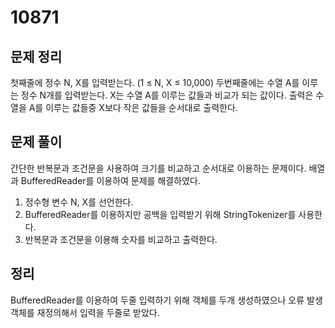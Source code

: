 # 10871

## 문제 정리
첫째줄에 정수 N, X를 입력받는다. (1 ≤ N, X ≤ 10,000)
두번째줄에는 수열 A를 이루는 정수 N개를 입력받는다.
X는 수열 A를 이루는 값들과 비교가 되는 값이다.
출력은 수열을 A를 이루는 값들중 X보다 작은 값들을 순서대로 출력한다.

## 문제 풀이
간단한 반복문과 조건문을 사용하여 크기를 비교하고 순서대로 이용하는 문제이다.
배열과 BufferedReader를 이용하여 문제를 해결하였다.
  1. 정수형 변수 N, X를 선언한다.
  2. BufferedReader를 이용하지만 공백을 입력받기 위해 StringTokenizer를 사용한다.
  3. 반복문과 조건문을 이용해 숫자를 비교하고 출력한다.

## 정리
BufferedReader를 이용하여 두줄 입력하기 위해 객체를 두개 생성하였으나 오류 발생
객체를 재정의해서 입력을 두줄로 받았다.
